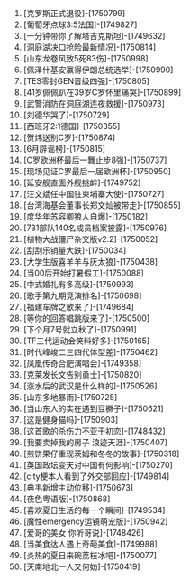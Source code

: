 
1. [克罗斯正式退役]-[1750799]
1. [葡萄牙点球3:5法国]-[1749827]
1. [一分钟带你了解塔吉克斯坦]-[1749632]
1. [洞庭湖决口抢险最新情况]-[1750814]
1. [山东龙卷风致5死83伤]-[1750998]
1. [佩泽什基安赢得伊朗总统选举]-[1750990]
1. [TES零封GEN晋级四强]-[1750805]
1. [41岁佩佩趴在39岁C罗怀里痛哭]-[1750899]
1. [武警消防在洞庭湖连夜救援]-[1750973]
1. [刘德华哭了]-[1750729]
1. [西班牙2:1德国]-[1750355]
1. [贺炜送别C罗]-[1750874]
1. [6月辟谣榜]-[1750815]
1. [C罗欧洲杯最后一舞止步8强]-[1750737]
1. [现场见证C罗最后一届欧洲杯]-[1750950]
1. [延安舰直面外舰挑衅]-[1749752]
1. [汪文斌任中国驻柬埔寨大使]-[1750727]
1. [台湾海基会董事长郑文灿被带走]-[1750855]
1. [度华年苏容卿狼人自爆]-[1750182]
1. [731部队140名成员档案披露]-[1750976]
1. [植物大战僵尸杂交版v2.2]-[1750052]
1. [刮刮乐销量大跌]-[1750034]
1. [大学生版喜羊羊与灰太狼]-[1750438]
1. [当00后开始打暑假工]-[1750088]
1. [中式婚礼有多高级]-[1750993]
1. [歌手第九期竞演排名]-[1750698]
1. [福建车牌之歌来了]-[1749684]
1. [等你的回答唱跳版来了]-[1750500]
1. [下个月7号就立秋了]-[1750991]
1. [TF三代运动会笑料好多]-[1750165]
1. [时代峰峻二三四代体型差]-[1750462]
1. [凤凰传奇合肥演唱会]-[1749358]
1. [克莱发长文告别勇士]-[1750820]
1. [涨水后的武汉是什么样的]-[1750526]
1. [山东多地暴雨]-[1750725]
1. [当山东人的实在遇到豆橛子]-[1750621]
1. [这是健身猫吗]-[1750903]
1. [这首歌的杀伤力不亚于初恋]-[1748432]
1. [我要卖掉我的房子 浪迹天涯]-[1750407]
1. [煎饼果仔重现茨姆和冬冬的故事]-[1750318]
1. [英国政坛变天对中国有何影响]-[1750270]
1. [city梗本人看到了外交部回应]-[1749814]
1. [典韦新增主动位移]-[1750673]
1. [夜色粤语版]-[1750868]
1. [喜欢夏日生活的每一个瞬间]-[1749534]
1. [魔性emergency运镜萌宠版]-[1750942]
1. [爱哥的美女 你听哥说]-[1748426]
1. [当美食达人遇上奇葩美食]-[1749988]
1. [炎热的夏日来碗荔枝冰吧]-[1750077]
1. [天南地北一人又何妨]-[1750419]
